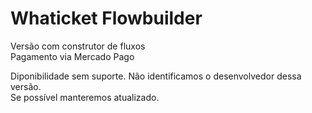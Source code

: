 # Whaticket Flowbuilder

Versão com construtor de fluxos</br>
Pagamento via Mercado Pago

Diponibilidade sem suporte. Não identificamos o desenvolvedor dessa versão.</br>
Se possível manteremos atualizado.
